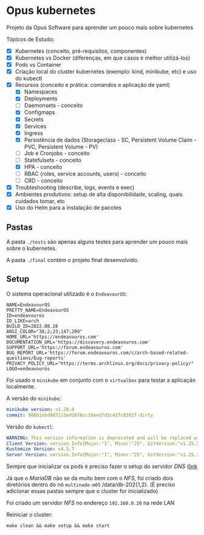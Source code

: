 # Opus kubernetes

Projeto da Opus Software para aprender um pouco mais sobre kubernetes

<!-- As imagens utilizadas podem ser encontradas na pasta `./dockerfiles` -->

Tópicos de Estudo:

- [x] Kubernetes (conceito, pré-requisitos, componentes)
- [x] Kubernetes vs Docker (diferenças, em que casos é melhor utilizá-los)
- [x] Pods vs Container
- [x] Criação local do cluster kubernetes (exemplo: kind, minikube, etc) e uso do kubectl
- [x] Recursos (conceito e prática: comandos e aplicação de yaml)
  - [x] Namespaces
  - [x] Deployments
  - [ ] Daemonsets - conceito
  - [x] Configmaps
  - [x] Secrets
  - [x] Services
  - [x] Ingress
  - [x] Persistência de dados (Storageclass - SC, Persistent Volume Claim - PVC, Persistent Volume - PV)
  - [ ] Job e Cronjobs - conceito
  - [ ] Statefulsets - conceito
  - [x] HPA - conceito
  - [ ] RBAC (roles, service accounts, users) - conceito
  - [ ] CRD - conceito
- [x] Troubleshooting (describe, logs, events e exec)
- [x] Ambientes produtivos: setup de alta disponibilidade, scaling, quais cuidados tomar, etc
- [x] Uso do Helm para a instalação de pacotes

## Pastas

A pasta `./tests` são apenas alguns testes para aprender um pouco mais sobre o kubernetes.

A pasta `./final` contém o projeto final desenvolvido.

## Setup

O sistema operacional utilizado é o `EndeavourOS`:

```
NAME=EndeavourOS
PRETTY_NAME=EndeavourOS
ID=endeavouros
ID_LIKE=arch
BUILD_ID=2022.08.28
ANSI_COLOR="38;2;23;147;209"
HOME_URL='https://endeavouros.com'
DOCUMENTATION_URL='https://discovery.endeavouros.com'
SUPPORT_URL='https://forum.endeavouros.com'
BUG_REPORT_URL='https://forum.endeavouros.com/c/arch-based-related-questions/bug-reports'
PRIVACY_POLICY_URL="https://terms.archlinux.org/docs/privacy-policy/"
LOGO=endeavouros
```

Foi usado o `minikube` em conjunto com o `virtualbox` para testar a aplicação localmente.

A versão do `minikube`:

```yaml
minikube version: v1.28.0
commit: 986b1ebd987211ed16f8cc10aed7d2c42fc8392f-dirty
```

Versão do `kubectl`:

```yaml
WARNING: This version information is deprecated and will be replaced with the output from kubectl version --short.  Use --output=yaml|json to get the full version.
Client Version: version.Info{Major:"1", Minor:"25", GitVersion:"v1.25.5", GitCommit:"804d6167111f6858541cef440ccc53887fbbc96a", GitTreeState:"archive", BuildDate:"2022-12-08T19:51:18Z", GoVersion:"go1.19.4", Compiler:"gc", Platform:"linux/amd64"}
Kustomize Version: v4.5.7
Server Version: version.Info{Major:"1", Minor:"25", GitVersion:"v1.25.3", GitCommit:"434bfd82814af038ad94d62ebe59b133fcb50506", GitTreeState:"clean", BuildDate:"2022-10-12T10:49:09Z", GoVersion:"go1.19.2", Compiler:"gc", Platform:"linux/amd64"}
```

Sempre que inicializar os pods é preciso fazer o setup do servidor _DNS_ ([link](https://minikube.sigs.k8s.io/docs/handbook/addons/ingress-dns/)

Já que o _MariaDB_ não se da muito bem com o _NFS_, foi criado dois diretórios dentro do nó `multinode-m05` /data/db-202{1,2}. (É preciso adicionar essas pastas sempre que o cluster for inicializado)

Foi criado um servidor _NFS_ no endereço `192.168.0.20` na rede LAN

Reiniciar o cluster:

```
make clean && make setup && make start
```
